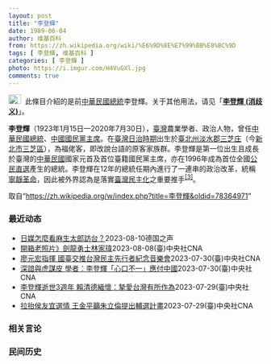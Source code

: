 ```yaml
---
layout: post
title: "李登輝"
date: 1989-06-04
author: 维基百科
from: https://zh.wikipedia.org/wiki/%E6%9D%8E%E7%99%BB%E8%BC%9D
tags: [ 李登輝, 维基百科 ]
categories: [ 李登輝 ]
photo: https://i.imgur.com/H4VuGXl.jpg
comments: true
---
```

<div class="mw-parser-output"><div role="note" class="hatnote navigation-not-searchable"><span typeof="mw:File"><a href="/wiki/Wikipedia:%E6%B6%88%E6%AD%A7%E4%B9%89" title="Wikipedia:消歧义"><img alt="" src="//upload.wikimedia.org/wikipedia/commons/thumb/5/5f/Disambig_gray.svg/25px-Disambig_gray.svg.png" decoding="async" width="25" height="19" class="mw-file-element" srcset="//upload.wikimedia.org/wikipedia/commons/thumb/5/5f/Disambig_gray.svg/38px-Disambig_gray.svg.png 1.5x, //upload.wikimedia.org/wikipedia/commons/thumb/5/5f/Disambig_gray.svg/50px-Disambig_gray.svg.png 2x" data-file-width="220" data-file-height="168"></a></span>&nbsp;&nbsp;此條目介紹的是前<a href="/wiki/%E4%B8%AD%E8%8F%AF%E6%B0%91%E5%9C%8B%E7%B8%BD%E7%B5%B1" title="中華民國總統">中華民國總統</a>李登輝。关于其他用法，请见「<b><a href="/wiki/%E6%9D%8E%E7%99%BB%E8%BC%9D_(%E6%B6%88%E6%AD%A7%E7%BE%A9)" class="mw-redirect" title="李登輝 (消歧義)">李登輝 (消歧义)</a></b>」。</div>
<div id="noteTA-51cd104b" class="noteTA"><div class="noteTA-local"><div data-noteta-code="zh-hant:臺; zh-hans:台;"></div><div data-noteta-code="zh-hant:臺灣; zh-hans:台湾;"></div><div data-noteta-code="zh-hant:庄; zh-hans:庄;"></div><div data-noteta-code="zh:康乃尔; zh-cn:康奈尔; zh-tw:康乃爾;"></div><div data-noteta-code="zh-cn:钓鱼岛; zh-tw:釣魚臺; zh-hk:釣魚台"></div></div></div>

<p><b>李登輝</b>（1923年1月15日—2020年7月30日），<a href="/wiki/%E8%87%BA%E7%81%A3" title="臺灣">臺灣</a>農業學者、政治人物，曾任<a href="/wiki/%E4%B8%AD%E8%8F%AF%E6%B0%91%E5%9C%8B%E7%B8%BD%E7%B5%B1" title="中華民國總統">中華民國總統</a>、<a href="/wiki/%E4%B8%AD%E5%9C%8B%E5%9C%8B%E6%B0%91%E9%BB%A8%E4%B8%BB%E5%B8%AD" title="中國國民黨主席">中國國民黨主席</a>。在<a href="/wiki/%E8%87%BA%E7%81%A3%E6%97%A5%E6%B2%BB%E6%99%82%E6%9C%9F" class="mw-redirect" title="臺灣日治時期">臺灣日治時期</a>出生於<a href="/wiki/%E8%87%BA%E5%8C%97%E5%B7%9E" title="臺北州">臺北州</a><a href="/wiki/%E6%B7%A1%E6%B0%B4%E9%83%A1" title="淡水郡">淡水郡</a><a href="/wiki/%E4%B8%89%E8%8A%9D%E5%BA%84" title="三芝庄">三芝庄</a>（今<a href="/wiki/%E6%96%B0%E5%8C%97%E5%B8%82" title="新北市">新北市</a><a href="/wiki/%E4%B8%89%E8%8A%9D%E5%8D%80" title="三芝區">三芝區</a>），為福佬客，即改說台語的原客家族群。李登輝是第一位出生且成長於臺灣的<a href="/wiki/%E4%B8%AD%E8%8F%AF%E6%B0%91%E5%9C%8B" title="中華民國">中華民國</a>國家元首及首位臺籍國民黨主席，亦在1996年成為首位全國<a href="/wiki/1996%E5%B9%B4%E4%B8%AD%E8%8F%AF%E6%B0%91%E5%9C%8B%E7%B8%BD%E7%B5%B1%E9%81%B8%E8%88%89" title="1996年中華民國總統選舉">公民直選</a>產生的總統。李登輝在12年的總統任期內進行了一連串的政治改革，統稱<a href="/wiki/%E5%AF%A7%E9%9D%9C%E9%9D%A9%E5%91%BD" title="寧靜革命">寧靜革命</a>，因此被外界認為是落實<a href="/wiki/%E8%87%BA%E7%81%A3%E6%B0%91%E4%B8%BB%E5%8C%96" title="臺灣民主化">臺灣民主化</a>之重要推手<sup id="cite_ref-6" class="reference"><a href="#cite_note-6">[3]</a></sup>。
</p>
<meta property="mw:PageProp/toc">
</div><!--esi <esi:include src="/esitest-fa8a495983347898/content" /> --><noscript><img src="//zh.wikipedia.org/wiki/Special:CentralAutoLogin/start?type=1x1" alt="" title="" width="1" height="1" style="border: none; position: absolute;"></noscript>
<div class="printfooter" data-nosnippet="">取自“<a dir="ltr" href="https://zh.wikipedia.org/w/index.php?title=李登輝&amp;oldid=78364971">https://zh.wikipedia.org/w/index.php?title=李登輝&amp;oldid=78364971</a>”</div><div id="recent-news"><h3>最近动态</h3><ul><li><a href="https://nodebe4.github.io/waimei/2023-08-10/%E6%97%A5%E5%AA%92%E6%80%8E%E9%BA%BC%E7%9C%8B%E9%BA%BB%E7%94%9F%E5%A4%AA%E9%83%8E%E8%A8%AA%E5%8F%B0" title="日媒怎麼看麻生太郎訪台？—— 郑仲岚2023-08-11T03:56:19.056Z 麻生太郎8月7日赴台灣五指山弔唁台灣前總統李登輝，表示願台日兩國繁榮安泰。 （德國之聲中文網）麻生太郎訪台造...">日媒怎麼看麻生太郎訪台？</a><time>2023-08-10</time><a class="tag">德国之声</a></li>
<li><a href="https://nodebe4.github.io/waimei/2023-08-08/%E9%96%8B%E7%AE%B1%E8%80%81%E7%85%A7%E7%89%87-%E5%8A%8D%E9%BE%8D%E5%8B%87%E5%A3%AB%E6%9E%97%E5%AE%B6%E7%91%8B" title="開箱老照片》劍龍勇士林家瑋—— 1996年8月9日，李登輝總統在總統府接見患有先天性脊髓神經萎縮症的傑出考生林家瑋（左2）。（中央社檔案照片） （中央社網站）1996年（民國85年）8月9日：李...">開箱老照片》劍龍勇士林家瑋</a><time>2023-08-08</time><a class="tag">(臺)中央社CNA</a></li>
<li><a href="https://nodebe4.github.io/waimei/2023-07-30/%E5%BB%96%E5%85%83%E5%AE%8F%E6%8C%87%E6%8F%AE-%E5%9C%8B%E8%87%BA%E4%BA%A4%E6%8E%A8%E5%8F%B0%E7%81%A3%E6%B0%91%E4%B8%BB%E5%85%88%E8%A1%8C%E8%80%85%E7%B4%80%E5%BF%B5%E9%9F%B3%E6%A8%82%E6%9C%83" title="廖元宏指揮 國臺交推台灣民主先行者紀念音樂會—— （中央社記者趙靜瑜台北31日電）紀念前總統李登輝、史明歐吉桑及彭明敏教授3位對台灣民主深具貢獻的人物，由廖元宏指揮國立臺灣交響樂團的台灣民主先行...">廖元宏指揮 國臺交推台灣民主先行者紀念音樂會</a><time>2023-07-30</time><a class="tag">(臺)中央社CNA</a></li>
<li><a href="https://nodebe4.github.io/waimei/2023-07-30/%E6%B7%B1%E8%AB%B3%E8%88%87%E8%99%8E%E8%AC%80%E7%9A%AE-%E5%AD%B8%E8%80%85-%E6%9D%8E%E7%99%BB%E8%BC%9D-%E5%BF%83%E5%8F%A3%E4%B8%8D%E4%B8%80-%E6%87%89%E4%BB%98%E4%B8%AD%E5%9C%8B" title="深諳與虎謀皮 學者：李登輝「心口不一」應付中國—— （中央社記者葉素萍台北30日電）政大台史所教授李福鐘說，前總統李登輝深諳與虎謀皮技巧，繼任總統後採「心口不一」話術技巧應付中國；自1949年中...">深諳與虎謀皮 學者：李登輝「心口不一」應付中國</a><time>2023-07-30</time><a class="tag">(臺)中央社CNA</a></li>
<li><a href="https://nodebe4.github.io/waimei/2023-07-29/%E6%9D%8E%E7%99%BB%E8%BC%9D%E9%80%9D%E4%B8%963%E9%80%B1%E5%B9%B4-%E8%B3%B4%E6%B8%85%E5%BE%B7%E7%B7%AC%E6%87%B7-%E6%91%AF%E6%84%9B%E5%8F%B0%E7%81%A3%E6%9C%89%E6%89%80%E4%BD%9C%E7%82%BA" title="李登輝逝世3週年 賴清德緬懷：摯愛台灣有所作為—— （中央社記者葉素萍台北30日電）今天是前總統李登輝逝世3週年，副總統賴清德以「摯愛台灣，有所作為」為題發文，他說，會繼續秉持李登輝的精神，在這...">李登輝逝世3週年 賴清德緬懷：摯愛台灣有所作為</a><time>2023-07-29</time><a class="tag">(臺)中央社CNA</a></li>
<li><a href="https://nodebe4.github.io/waimei/2023-07-29/%E6%8B%89%E6%8A%AC%E4%BE%AF%E5%8F%8B%E5%AE%9C%E9%81%B8%E6%83%85-%E7%8E%8B%E9%87%91%E5%B9%B3%E7%B1%B2%E6%9C%B1%E7%AB%8B%E5%80%AB%E6%8F%90%E5%87%BA%E8%BC%94%E9%81%B8%E8%A8%88%E7%95%AB" title="拉抬侯友宜選情 王金平籲朱立倫提出輔選計畫—— 國史館與李登輝基金會29日合辦「李登輝百年誕辰紀念新書發表暨學術討論會」，回顧台灣民主發展，前立法院長王金平出席活動，接受媒體訪問。中央社記者吳昇...">拉抬侯友宜選情 王金平籲朱立倫提出輔選計畫</a><time>2023-07-29</time><a class="tag">(臺)中央社CNA</a></li>
</ul></div><div id="open-opinion"><h3>相关言论</h3><ul></ul></div><div id="mjls-record"><h3>民间历史</h3><ul></ul></div>